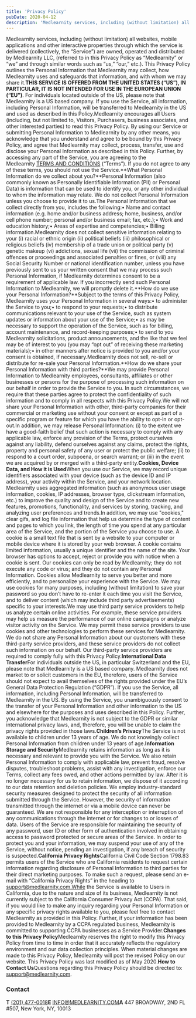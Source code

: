 ```yaml
---
title: 'Privacy Policy'
pubDate: 2020-04-12
description: 'Medlearnity services, including (without limitation) all websites, mobile applications and other interactive properties through which the service is delive'
---
```


Medlearnity services, including (without limitation) all websites, mobile applications and other interactive properties through which the service is delivered (collectively, the “Service”) are owned, operated and distributed by Medlearnity LLC, (referred to in this Privacy Policy as “Medlearnity” or “we” and through similar words such as “us,” “our,” etc.). This Privacy Policy outlines the Personal Information that Medlearnity may collect, how Medlearnity uses and safeguards that information, and with whom we may share it.**THIS SERVICE IS OFFERED FROM THE UNITED STATES (“US”), IN PARTICULAR, IT IS NOT INTENDED FOR USE IN THE EUROPEAN UNION (“EU”)**. For individuals located outside of the US, please note that Medlearnity is a US based company. If you use the Service, all information, including Personal Information, will be transferred to Medlearnity in the US and used as described in this Policy.Medlearnity encourages all Users (including, but not limited to, Visitors, Purchasers, business associates, and other interested parties) to read this Privacy Policy. By using our Service or submitting Personal Information to Medlearnity by any other means, you acknowledge that you understand and agree to be bound by this Privacy Policy, and agree that Medlearnity may collect, process, transfer, use and disclose your Personal Information as described in this Policy. Further, by accessing any part of the Service, you are agreeing to the Medlearnity [TERMS AND CONDITIONS](https://www.medlearnity.com/terms-and-conditions/) (“Terms”). If you do not agree to any of these terms, you should not use the Service.**What Personal Information do we collect about you?**Personal Information (also commonly known as Personally Identifiable Information (PII) or Personal Data) is information that can be used to identify you, or any other individual to whom the information may relate. We do not collect Personal Information unless you choose to provide it to us.The Personal Information that we collect directly from you, includes the following:• Name and contact information (e.g. home and/or business address; home, business, and/or cell phone number; personal and/or business email; fax, etc.);• Work and education history;• Areas of expertise and competencies;• Billing information.Medlearnity does not collect sensitive information relating to your (i) racial or ethnic origin (ii) political beliefs (iii) philosophical or religious beliefs (iv) membership of a trade union or political party (v) genetic makeup (vi) addictions, sexual life (vii) the commission of criminal offences or proceedings and associated penalties or fines, or (viii) any Social Security Number or national identification number, unless you have previously sent to us your written consent that we may process such Personal Information, if Medlearnity determines consent to be a requirement of applicable law. If you incorrectly send such Personal Information to Medlearnity, we will promptly delete it.**How do we use your Personal Information?**Subject to the terms of this Privacy Policy, Medlearnity uses your Personal Information in several ways:• to administer the Service to you;• to respond to your requests;• to distribute communications relevant to your use of the Service, such as system updates or information about your use of the Service;• as may be necessary to support the operation of the Service, such as for billing, account maintenance, and record-keeping purposes;• to send to you Medlearnity solicitations, product announcements, and the like that we feel may be of interest to you (you may “opt out” of receiving these marketing materials);• in other manners after notice is provided to you and/or your consent is obtained, if necessary.Medlearnity does not sell, re-sell or distribute for re-sale your Personal Information.**How do we share your Personal Information with third parties?**We may provide Personal Information to Medlearnity employees, consultants, affiliates or other businesses or persons for the purpose of processing such information on our behalf in order to provide the Service to you. In such circumstances, we require that these parties agree to protect the confidentiality of such information and to comply in all respects with this Privacy Policy.We will not share your Personal Information with other, third-party companies for their commercial or marketing use without your consent or except as part of a specific program or feature for which you have the ability to opt-in or opt-out.In addition, we may release Personal Information: (i) to the extent we have a good-faith belief that such action is necessary to comply with any applicable law, enforce any provision of the Terms, protect ourselves against any liability, defend ourselves against any claims, protect the rights, property and personal safety of any user or protect the public welfare; (ii) to respond to a court order, subpoena, or search warrant; or (iii) in the event we are acquired by or merged with a third-party entity.**Cookies, Device Data, and How it is Used**When you use our Service, we may record unique identifiers associated with your device (such as the device ID and IP address), your activity within the Service, and your network location. Medlearnity uses aggregated information (such as anonymous user usage information, cookies, IP addresses, browser type, clickstream information, etc.) to improve the quality and design of the Service and to create new features, promotions, functionality, and services by storing, tracking, and analyzing user preferences and trends.In addition, we may use "cookies," clear gifs, and log file information that help us determine the type of content and pages to which you link, the length of time you spend at any particular area of the Service, and the portion of the Service you choose to use. A cookie is a small text file that is sent by a website to your computer or mobile device where it is stored by your web browser. A cookie contains limited information, usually a unique identifier and the name of the site. Your browser has options to accept, reject or provide you with notice when a cookie is sent. Our cookies can only be read by Medlearnity; they do not execute any code or virus; and they do not contain any Personal Information. Cookies allow Medlearnity to serve you better and more efficiently, and to personalize your experience with the Service. We may use cookies for many purposes, including (without limitation) to save your password so you don’t have to re-enter it each time you visit the Service, and to deliver content (which may include third party advertisements) specific to your interests.We may use third party service providers to help us analyze certain online activities. For example, these service providers may help us measure the performance of our online campaigns or analyze visitor activity on the Service. We may permit these service providers to use cookies and other technologies to perform these services for Medlearnity. We do not share any Personal Information about our customers with these third-party service providers, and these service providers do not collect such information on our behalf. Our third-party service providers are required to comply fully with this Privacy Policy.**International Data Transfer**For individuals outside the US, in particular Switzerland and the EU, please note that Medlearnity is a US based company. Medlearnity does not market to or solicit customers in the EU, therefore, users of the Service should not expect to avail themselves of the rights provided under the EU’s General Data Protection Regulation (“GDPR”). If you use the Service, all information, including Personal Information, will be transferred to Medlearnity in the US. By using the Service, you unambiguously consent to the transfer of your Personal Information and other information to the US and elsewhere for the purposes and uses described in this Policy. Further, you acknowledge that Medlearnity is not subject to the GDPR or similar international privacy laws, and, therefore, you will be unable to claim the privacy rights provided in those laws.**Children’s Privacy**The Service is not available to children under 13 years of age. We do not knowingly collect Personal Information from children under 13 years of age.**Information Storage and Security**Medlearnity retains information as long as it is necessary and relevant to provide you with the Service. We also retain Personal Information to comply with applicable law, prevent fraud, resolve disputes, troubleshoot problems, assist with any investigation, enforce our Terms, collect any fees owed, and other actions permitted by law. After it is no longer necessary for us to retain information, we dispose of it according to our data retention and deletion policies. We employ industry-standard security measures designed to protect the security of all information submitted through the Service. However, the security of information transmitted through the internet or via a mobile device can never be guaranteed. We are not responsible for any interception or interruption of any communications through the internet or for changes to or losses of data. Users of the Service are responsible for maintaining the security of any password, user ID or other form of authentication involved in obtaining access to password protected or secure areas of the Service. In order to protect you and your information, we may suspend your use of any of the Service, without notice, pending an investigation, if any breach of security is suspected.**California Privacy Rights**California Civil Code Section 1798.83 permits users of the Service who are California residents to request certain information regarding disclosure of Personal Information to third parties for their direct marketing purposes. To make such a request, please send an e-mail with “California Privacy Rights” in the heading to support@medlearnity.com.While the Service is available to Users in California, due to the nature and size of its business, Medlearnity is not currently subject to the California Consumer Privacy Act (CCPA). That said, if you would like to make any inquiry regarding your Personal Information or any specific privacy rights available to you, please feel free to contact Medlearnity as provided in this Policy. Further, if your information has been provided to Medlearnity by a CCPA regulated business, Medlearnity is committed to supporting CCPA businesses as a Service Provider.**Changes to this Privacy Policy**Medlearnity reserves the right to modify this Privacy Policy from time to time in order that it accurately reflects the regulatory environment and our data collection principles. When material changes are made to this Privacy Policy, Medlearnity will post the revised Policy on our website. This Privacy Policy was last modified as of May 2020.**How to Contact Us**Questions regarding this Privacy Policy should be directed to: support@medlearnity.com.

### **Contact**

**T** ​[(201) 477-0018](<tel:%E2%80%8B(201)%20477-0018>)**E** ​[INFO@MEDLEARNITY.COM](mailto:INFO@MEDLEARNITY.COM)**A** 447 BROADWAY, 2ND FL #507, New York, NY, 10013
